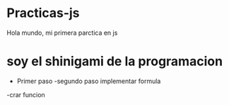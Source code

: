 # Practicas-js
Hola mundo, mi primera parctica en js

# soy el shinigami de la programacion 


- Primer paso 
-segundo paso implementar formula

-crar funcion 

